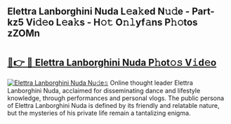 ## Elettra Lanborghini Nuda L𝚎a𝚔ed N𝚞𝚍e - Part-kz5 Vi𝚍𝚎o L𝚎a𝚔s - H𝚘𝚝 O𝚗𝚕yf𝚊ns P𝚑𝚘tos zZOMn

# <h2><a href="http://kf7kbl.oniu.top/?m=Elettra+Lanborghini+Nuda">🔗👉 🔴 Elettra Lanborghini Nuda P𝚑ot𝚘𝚜 V𝚒d𝚎o</a></h2>

[![Elettra Lanborghini Nuda Nu𝚍e𝚜](https://i.imgur.com/0qMVB7G.gif)](http://kf7kbl.oniu.top/?m=Elettra+Lanborghini+Nuda)
Online thought leader Elettra Lanborghini Nuda, acclaimed for disseminating dance and lifestyle knowledge, through performances and personal vlogs. The public persona of Elettra Lanborghini Nuda is defined by its friendly and relatable nature, but the mysteries of his private life remain a tantalizing enigma.  
